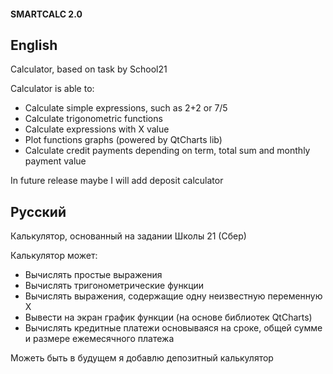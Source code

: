 #### SMARTCALC 2.0

## English

Calculator, based on task by School21

Calculator is able to:

- Calculate simple expressions, such as 2+2 or 7/5
- Calculate trigonometric functions
- Calculate expressions with X value
- Plot functions graphs (powered by QtCharts lib)
- Calculate credit payments depending on term, total sum and monthly payment value

In future release maybe I will add deposit calculator

## Русский

Калькулятор, основанный на задании Школы 21 (Сбер)

Калькулятор может:

- Вычислять простые выражения
- Вычислять тригонометрические функции
- Вычислять выражения, содержащие одну неизвестную переменную X
- Вывести на экран график функции (на основе библиотек QtCharts)
- Вычислять кредитные платежи основываяся на сроке, общей сумме и размере ежемесячного платежа

Можеть быть в будущем я добавлю депозитный калькулятор
